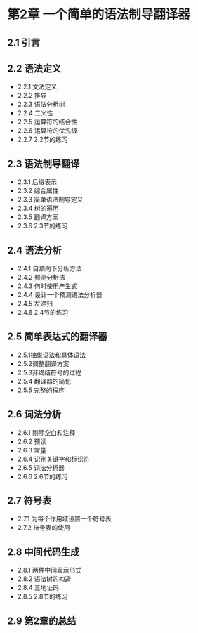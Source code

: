 # 第2章 一个简单的语法制导翻译器

## 2.1 引言
## 2.2 语法定义
* 2.2.1 文法定义
* 2.2.2 推导
* 2.2.3 语法分析树
* 2.2.4 二义性
* 2.2.5 运算符的结合性
* 2.2.6 运算符的优先级
* 2.2.7 2.2节的练习
## 2.3 语法制导翻译
* 2.3.1 后缀表示
* 2.3.2 综合属性
* 2.3.3 简单语法制导定义
* 2.3.4 树的遍历
* 2.3.5 翻译方案
* 2.3.6 2.3节的练习
## 2.4 语法分析
* 2.4.1 自顶向下分析方法
* 2.4.2 预测分析法
* 2.4.3 何时使用产生式
* 2.4.4 设计一个预测语法分析器
* 2.4.5 左递归
* 2.4.6 2.4节的练习
## 2.5 简单表达式的翻译器
* 2.5.1抽象语法和具体语法
* 2.5.2调整翻译方案
* 2.5.3非终结符号的过程
* 2.5.4 翻译器的简化
* 2.5.5 完整的程序
## 2.6 词法分析
* 2.6.1 剔除空白和注释
* 2.6.2 预读
* 2.6.3 常量
* 2.6.4 识别关键字和标识符
* 2.6.5 词法分析器
* 2.6.6 2.6节的练习
## 2.7 符号表
* 2.7.1 为每个作用域设置一个符号表
* 2.7.2 符号表的使用
## 2.8 中间代码生成
* 2.8.1 两种中间表示形式
* 2.8.2 语法树的构造
* 2.8.4 三地址码
* 2.8.5 2.8节的练习
## 2.9 第2章的总结
